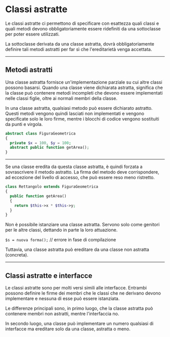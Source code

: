 # Classi astratte

Le classi astratte ci permettono
di specificare con esattezza quali classi e quali metodi devono
obbligatoriamente essere ridefiniti da una sottoclasse per
poter essere utilizzati.

La sottoclasse derivata da una classe astratta, dovrà
obbligatoriamente definire tali metodi astratti 
per far sì che l'ereditarietà venga accettata.

---

## Metodi astratti

Una classe astratta fornisce un'implementazione parziale su cui altre classi possono basarsi. Quando una classe viene dichiarata astratta, significa che la classe può contenere metodi incompleti che devono essere implementati nelle classi figlie, oltre ai normali membri della classe.

In una classe astratta, qualsiasi metodo può essere dichiarato astratto. Questi metodi vengono quindi lasciati non implementati e vengono specificate solo le loro firme, mentre i blocchi di codice vengono sostituiti da punti e virgola.

```php
abstract class FiguraGeometrica
{
  private $x = 100, $y = 100;
  abstract public function getArea();
}
```
  
---

Se una classe eredita da questa classe astratta, è quindi forzata a sovrascrivere il metodo astratto. La firma del metodo deve corrispondere, ad eccezione del livello di accesso, che può essere reso meno ristretto.

```php
class Rettangolo extends FiguraGeometrica
{
  public function getArea()
  {
    return $this->x * $this->y;
  }
}
```


Non è possibile istanziare una classe astratta. Servono solo come genitori per le altre classi, dettando in parte la loro attuazione.

`$s = nuova forma();` // errore in fase di compilazione

Tuttavia, una classe astratta può ereditare da una classe non astratta (concreta).

---

## Classi astratte e interfacce

Le classi astratte sono per molti versi simili alle interfacce. Entrambi possono definire le firme dei membri che le classi che ne derivano devono implementare e nessuna di esse può essere istanziata. 

Le differenze principali sono, in primo luogo, che la classe astratta può contenere membri non astratti, mentre l'interfaccia no. 

In secondo luogo, una classe può implementare un numero qualsiasi di interfacce ma ereditare solo da una classe, astratta o meno.
